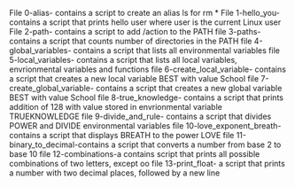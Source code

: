 File 0-alias- contains a script to create an alias ls for rm *
File 1-hello_you- contains a script that prints hello user where user is the current Linux user 
File 2-path- contains a script to add /action to the PATH
file 3-paths- contains a script that counts number of directories in the PATH
file 4-global_variables- contains a script that lists all environmental variables
file 5-local_variables- contains a script that lists all local variables, envrionmental variables and functions
file 6-create_local_variable- contains a script that creates a new local variable BEST with value School
file 7-create_global_variable- contains a script that creates a new global variable BEST with value School
file 8-true_knowledge- contains a script that prints addition of 128 with value stored in envrionmental variable TRUEKNOWLEDGE
file 9-divide_and_rule- contains a script that divides POWER and DIVIDE environmental variables
file 10-love_exponent_breath- contains a script that displays BREATH to the power LOVE
file 11-binary_to_decimal-contains a script that converts a number from base 2 to base 10 
file 12-combinations-a contains script that prints all possible combinations of two letters, except oo
file 13-print_float- a script that prints a number with two decimal places, followed by a new line
